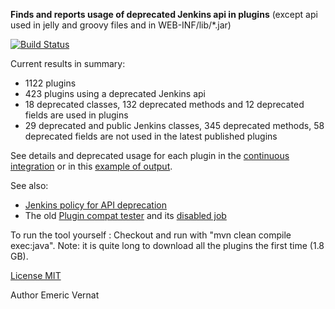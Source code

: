 **Finds and reports usage of deprecated Jenkins api in plugins** (except api used in jelly and groovy files and in WEB-INF/lib/*.jar)

[![Build Status](https://ci.jenkins-ci.org/buildStatus/icon?job=infra_deprecated-usage-in-plugins)](https://ci.jenkins-ci.org/view/Infrastructure/job/infra_deprecated-usage-in-plugins/)

Current results in summary:
* 1122 plugins
* 423 plugins using a deprecated Jenkins api
* 18 deprecated classes, 132 deprecated methods and 12 deprecated fields are used in plugins
* 29 deprecated and public Jenkins classes, 345 deprecated methods, 58 deprecated fields are not used in the latest published plugins

See details and deprecated usage for each plugin in the [continuous integration](https://ci.jenkins-ci.org/view/Infrastructure/job/infra_deprecated-usage-in-plugins/ws/target/output.html) or in this [example of output](https://github.com/jenkins-infra/deprecated-usage-in-plugins/blob/master/Output_example.txt).

See also:
* [Jenkins policy for API deprecation](https://issues.jenkins-ci.org/browse/JENKINS-31035)
* The old [Plugin compat tester](https://github.com/jenkinsci/plugin-compat-tester) and its [disabled job](https://ci.jenkins-ci.org/job/plugin-compat-tester/)

To run the tool yourself : Checkout and run with "mvn clean compile exec:java".
Note: it is quite long to download all the plugins the first time (1.8 GB).

[License MIT](https://github.com/jenkins-infra/deprecated-usage-in-plugins/blob/master/LICENSE.txt)

Author Emeric Vernat
